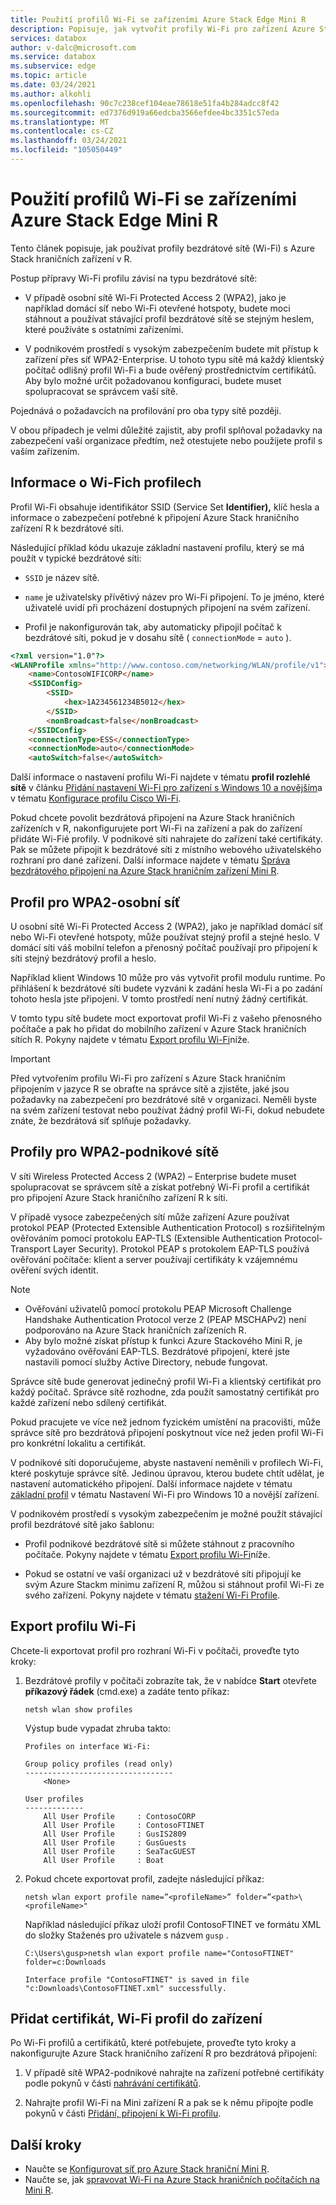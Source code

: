 ```yaml
---
title: Použití profilů Wi-Fi se zařízeními Azure Stack Edge Mini R
description: Popisuje, jak vytvořit profily Wi-Fi pro zařízení Azure Stack Edge Mini R na vysoce zabezpečených podnikových sítích a v osobních sítích.
services: databox
author: v-dalc@microsoft.com
ms.service: databox
ms.subservice: edge
ms.topic: article
ms.date: 03/24/2021
ms.author: alkohli
ms.openlocfilehash: 90c7c238cef104eae78618e51fa4b284adcc8f42
ms.sourcegitcommit: ed7376d919a66edcba3566efdee4bc3351c57eda
ms.translationtype: MT
ms.contentlocale: cs-CZ
ms.lasthandoff: 03/24/2021
ms.locfileid: "105050449"
---
```

# <a name="use-wi-fi-profiles-with-azure-stack-edge-mini-r-devices"></a>Použití profilů Wi-Fi se zařízeními Azure Stack Edge Mini R

Tento článek popisuje, jak používat profily bezdrátové sítě (Wi-Fi) s Azure Stack hraničních zařízení v R.

Postup přípravy Wi-Fi profilu závisí na typu bezdrátové sítě:

- V případě osobní sítě Wi-Fi Protected Access 2 (WPA2), jako je například domácí síť nebo Wi-Fi otevřené hotspoty, budete moci stáhnout a používat stávající profil bezdrátové sítě se stejným heslem, které používáte s ostatními zařízeními.

- V podnikovém prostředí s vysokým zabezpečením budete mít přístup k zařízení přes síť WPA2-Enterprise. U tohoto typu sítě má každý klientský počítač odlišný profil Wi-Fi a bude ověřený prostřednictvím certifikátů. Aby bylo možné určit požadovanou konfiguraci, budete muset spolupracovat se správcem vaší sítě.

Pojednává o požadavcích na profilování pro oba typy sítě později.

V obou případech je velmi důležité zajistit, aby profil splňoval požadavky na zabezpečení vaší organizace předtím, než otestujete nebo použijete profil s vaším zařízením.

## <a name="about-wi-fi-profiles"></a>Informace o Wi-Fich profilech

Profil Wi-Fi obsahuje identifikátor SSID (Service Set **Identifier),** klíč hesla a informace o zabezpečení potřebné k připojení Azure Stack hraničního zařízení R k bezdrátové síti.

Následující příklad kódu ukazuje základní nastavení profilu, který se má použít v typické bezdrátové síti:

* `SSID` je název sítě.

* `name` je uživatelsky přívětivý název pro Wi-Fi připojení. To je jméno, které uživatelé uvidí při procházení dostupných připojení na svém zařízení.

* Profil je nakonfigurován tak, aby automaticky připojil počítač k bezdrátové síti, pokud je v dosahu sítě ( `connectionMode`  =  `auto` ).

```html
<?xml version="1.0"?>
<WLANProfile xmlns="http://www.contoso.com/networking/WLAN/profile/v1">
    <name>ContosoWIFICORP</name>
    <SSIDConfig>
        <SSID>
            <hex>1A234561234B5012</hex>
        </SSID>
        <nonBroadcast>false</nonBroadcast>
    </SSIDConfig>
    <connectionType>ESS</connectionType>
    <connectionMode>auto</connectionMode>
    <autoSwitch>false</autoSwitch>
```

Další informace o nastavení profilu Wi-Fi najdete v tématu **profil rozlehlé sítě** v článku [Přidání nastavení Wi-Fi pro zařízení s Windows 10 a novějším](/mem/intune/configuration/wi-fi-settings-windows#enterprise-profile)a v tématu [Konfigurace profilu Cisco Wi-Fi](azure-stack-edge-mini-r-manage-wifi.md#configure-cisco-wi-fi-profile).

Pokud chcete povolit bezdrátová připojení na Azure Stack hraničních zařízeních v R, nakonfigurujete port Wi-Fi na zařízení a pak do zařízení přidáte Wi-Fié profily. V podnikové síti nahrajete do zařízení také certifikáty. Pak se můžete připojit k bezdrátové síti z místního webového uživatelského rozhraní pro dané zařízení. Další informace najdete v tématu [Správa bezdrátového připojení na Azure Stack hraničním zařízení Mini R](./azure-stack-edge-mini-r-manage-wifi.md).

## <a name="profile-for-wpa2---personal-network"></a>Profil pro WPA2-osobní síť

U osobní sítě Wi-Fi Protected Access 2 (WPA2), jako je například domácí síť nebo Wi-Fi otevřené hotspoty, může používat stejný profil a stejné heslo. V domácí síti váš mobilní telefon a přenosný počítač používají pro připojení k síti stejný bezdrátový profil a heslo.

Například klient Windows 10 může pro vás vytvořit profil modulu runtime. Po přihlášení k bezdrátové síti budete vyzváni k zadání hesla Wi-Fi a po zadání tohoto hesla jste připojeni. V tomto prostředí není nutný žádný certifikát.

V tomto typu sítě budete moct exportovat profil Wi-Fi z vašeho přenosného počítače a pak ho přidat do mobilního zařízení v Azure Stack hraničních sítích R. Pokyny najdete v tématu [Export profilu Wi-Fi](#export-a-wi-fi-profile)níže.

> [!IMPORTANT]
> Před vytvořením profilu Wi-Fi pro zařízení s Azure Stack hraničním připojením v jazyce R se obraťte na správce sítě a zjistěte, jaké jsou požadavky na zabezpečení pro bezdrátové sítě v organizaci. Neměli byste na svém zařízení testovat nebo používat žádný profil Wi-Fi, dokud nebudete znáte, že bezdrátová síť splňuje požadavky.

## <a name="profiles-for-wpa2---enterprise-network"></a>Profily pro WPA2-podnikové sítě

V síti Wireless Protected Access 2 (WPA2) – Enterprise budete muset spolupracovat se správcem sítě a získat potřebný Wi-Fi profil a certifikát pro připojení Azure Stack hraničního zařízení R k síti.

V případě vysoce zabezpečených sítí může zařízení Azure používat protokol PEAP (Protected Extensible Authentication Protocol) s rozšiřitelným ověřováním pomocí protokolu EAP-TLS (Extensible Authentication Protocol-Transport Layer Security). Protokol PEAP s protokolem EAP-TLS používá ověřování počítače: klient a server používají certifikáty k vzájemnému ověření svých identit.

> [!NOTE]
> * Ověřování uživatelů pomocí protokolu PEAP Microsoft Challenge Handshake Authentication Protocol verze 2 (PEAP MSCHAPv2) není podporováno na Azure Stack hraničních zařízeních R.
> * Aby bylo možné získat přístup k funkci Azure Stackového Mini R, je vyžadováno ověřování EAP-TLS. Bezdrátové připojení, které jste nastavili pomocí služby Active Directory, nebude fungovat.

Správce sítě bude generovat jedinečný profil Wi-Fi a klientský certifikát pro každý počítač. Správce sítě rozhodne, zda použít samostatný certifikát pro každé zařízení nebo sdílený certifikát.

Pokud pracujete ve více než jednom fyzickém umístění na pracovišti, může správce sítě pro bezdrátová připojení poskytnout více než jeden profil Wi-Fi pro konkrétní lokalitu a certifikát.

V podnikové síti doporučujeme, abyste nastavení neměnili v profilech Wi-Fi, které poskytuje správce sítě. Jedinou úpravou, kterou budete chtít udělat, je nastavení automatického připojení. Další informace najdete v tématu [základní profil](/mem/intune/configuration/wi-fi-settings-windows#basic-profile) v tématu Nastavení Wi-Fi pro Windows 10 a novější zařízení.

V podnikovém prostředí s vysokým zabezpečením je možné použít stávající profil bezdrátové sítě jako šablonu:

* Profil podnikové bezdrátové sítě si můžete stáhnout z pracovního počítače. Pokyny najdete v tématu [Export profilu Wi-Fi](#export-a-wi-fi-profile)níže.

* Pokud se ostatní ve vaší organizaci už v bezdrátové síti připojují ke svým Azure Stackm minimu zařízení R, můžou si stáhnout profil Wi-Fi ze svého zařízení. Pokyny najdete v tématu [stažení Wi-Fi Profile](azure-stack-edge-mini-r-manage-wifi.md#download-wi-fi-profile).

## <a name="export-a-wi-fi-profile"></a>Export profilu Wi-Fi

Chcete-li exportovat profil pro rozhraní Wi-Fi v počítači, proveďte tyto kroky:

1. Bezdrátové profily v počítači zobrazíte tak, že v nabídce **Start** otevřete **příkazový řádek** (cmd.exe) a zadáte tento příkaz:

   `netsh wlan show profiles`

   Výstup bude vypadat zhruba takto:

   ```dos
   Profiles on interface Wi-Fi:

   Group policy profiles (read only)
   ---------------------------------
       <None>

   User profiles
   -------------
       All User Profile     : ContosoCORP
       All User Profile     : ContosoFTINET
       All User Profile     : GusIS2809
       All User Profile     : GusGuests
       All User Profile     : SeaTacGUEST
       All User Profile     : Boat
   ```

2. Pokud chcete exportovat profil, zadejte následující příkaz:

   `netsh wlan export profile name=”<profileName>” folder=”<path>\<profileName>"`

   Například následující příkaz uloží profil ContosoFTINET ve formátu XML do složky Staženés pro uživatele s názvem `gusp` .

   ```dos
   C:\Users\gusp>netsh wlan export profile name="ContosoFTINET" folder=c:Downloads

   Interface profile "ContosoFTINET" is saved in file "c:Downloads\ContosoFTINET.xml" successfully.
   ```

## <a name="add-certificate-wi-fi-profile-to-device"></a>Přidat certifikát, Wi-Fi profil do zařízení

Po Wi-Fi profilů a certifikátů, které potřebujete, proveďte tyto kroky a nakonfigurujte Azure Stack hraničního zařízení R pro bezdrátová připojení:

1. V případě sítě WPA2-podnikové nahrajte na zařízení potřebné certifikáty podle pokynů v části [nahrávání certifikátů](./azure-stack-edge-gpu-manage-certificates.md#upload-certificates).

1. Nahrajte profil Wi-Fi na Mini zařízení R a pak se k němu připojte podle pokynů v části [Přidání, připojení k Wi-Fi profilu](./azure-stack-edge-mini-r-manage-wifi.md#add-connect-to-wi-fi-profile).

## <a name="next-steps"></a>Další kroky

- Naučte se [Konfigurovat síť pro Azure Stack hraniční Mini R](azure-stack-edge-mini-r-deploy-configure-network-compute-web-proxy.md).
- Naučte se, jak [spravovat Wi-Fi na Azure Stack hraničních počítačích na Mini R](azure-stack-edge-mini-r-manage-wifi.md).
